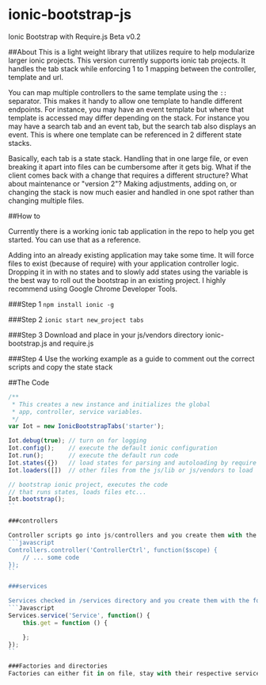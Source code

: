 # ionic-bootstrap-js
Ionic Bootstrap with Require.js
Beta v0.2

##About
This is a light weight library that utilizes require to help modularize larger ionic projects.  This version currently supports ionic tab projects.  It handles the tab stack while enforcing 1 to 1 mapping between the controller, template and url.

You can map multiple controllers to the same template using the `::` separator.  This makes it handy to allow one template to handle different endpoints.  For instance, you may have an event template but where that template is accessed may differ depending on the stack.  For instance you may have a search tab and an event tab, but the search tab also displays an event.  This is where one template can be referenced in 2 different state stacks.  

Basically, each tab is a state stack.  Handling that in one large file, or even breaking it apart into files can be cumbersome after it gets big.  What if the client comes back with a change that requires a different structure?  What about maintenance or "version 2"?  Making adjustments, adding on, or changing the stack is now much easier and handled in one spot rather than changing multiple files.

##How to

Currently there is a working ionic tab application in the repo to help you get started.  You can use that as a reference.

Adding into an already existing application may take some time.  It will force files to exist (because of require) with your application controller logic.  Dropping it in with no states and to slowly add states using the variable is the best way to roll out the bootstrap in an existing project.  I highly recommend using Google Chrome Developer Tools.

###Step 1
`npm install ionic -g`

###Step 2
`ionic start new_project tabs`

###Step 3
Download and place in your js/vendors directory ionic-bootstrap.js and require.js

###Step 4
Use the working example as a guide to comment out the correct scripts and copy the state stack


##The Code

```javascript
/**
 * This creates a new instance and initializes the global 
 * app, controller, service variables.
 */
var Iot = new IonicBootstrapTabs('starter');

Iot.debug(true); // turn on for logging
Iot.config();    // execute the default ionic configuration
Iot.run();       // execute the default run code
Iot.states({})   // load states for parsing and autoloading by require
Iot.loaders([])  // other files from the js/lib or js/vendors to load

// bootstrap ionic project, executes the code
// that runs states, loads files etc...
Iot.bootstrap();
``

###controllers

Controller scripts go into js/controllers and you create them with the following variable `Controllers`:
```javascript
Controllers.controller('ControllerCtrl', function($scope) {
    // ... some code
});
``

###services

Services checked in /services directory and you create them with the following variable `Services`:
```Javascript
Services.service('Service', function() {
    this.get = function () {

    };
});
``

###Factories and directories
Factories can either fit in on file, stay with their respective service or in separate files.  Directories are also not inforced.


